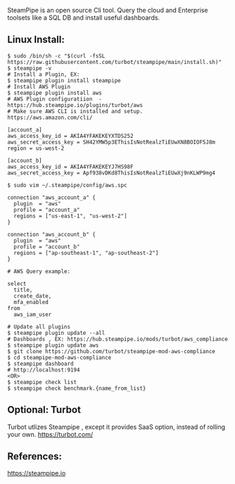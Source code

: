SteamPipe is an open source Cli tool. Query the cloud and Enterprise toolsets like a SQL DB and install useful dashboards. 

Linux Install:
--------------

    $ sudo /bin/sh -c "$(curl -fsSL https://raw.githubusercontent.com/turbot/steampipe/main/install.sh)"
    $ steampipe -v
    # Install a Plugin, EX:
    $ steampipe plugin install steampipe
    # Install AWS Plugin
    $ steampipe plugin install aws
    # AWS Plugin configuratiion  - https://hub.steampipe.io/plugins/turbot/aws
    # Make sure AWS CLI is installed and setup. https://aws.amazon.com/cli/

    [account_a]
    aws_access_key_id = AKIA4YFAKEKEYXTDS252
    aws_secret_access_key = SH42YMW5p3EThisIsNotRealzTiEUwXN8BOIOF5J8m
    region = us-west-2

    [account_b]
    aws_access_key_id = AKIA4YFAKEKEYJ7HS98F
    aws_secret_access_key = Apf938vDKd8ThisIsNotRealzTiEUwXj9nKLWP9mg4

    $ sudo vim ~/.steampipe/config/aws.spc

    connection "aws_account_a" {
      plugin  = "aws"
      profile = "account_a"
      regions = ["us-east-1", "us-west-2"]
    }

    connection "aws_account_b" {
      plugin  = "aws"
      profile = "account_b"
      regions = ["ap-southeast-1", "ap-southeast-2"]
    }

    # AWS Query example:

    select
      title,
      create_date,
      mfa_enabled
    from
      aws_iam_user

    # Update all plugins
    $ steampipe plugin update --all
    # Dashboards , EX: https://hub.steampipe.io/mods/turbot/aws_compliance
    $ steampipe plugin update aws
    $ git clone https://github.com/turbot/steampipe-mod-aws-compliance
    $ cd steampipe-mod-aws-compliance
    $ steampipe dashboard 
    # http://localhost:9194
    <OR> 
    $ steampipe check list
    $ steampipe check benchmark.{name_from_list}

Optional: Turbot
-----------------

Turbot utlizes Steampipe , except it provides SaaS option, instead of rolling your own. https://turbot.com/

References:
-----------

https://steampipe.io


